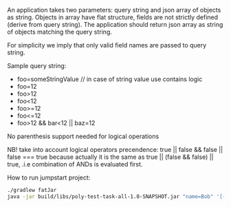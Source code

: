 An application takes two parameters: query string and json array of objects as string. Objects in array have flat structure, fields are not strictly defined (derive from query string). The application should return json array as string of objects matching the query string.

For simplicity we imply that only valid field names are passed to query string.

Sample query string:

* foo=someStringValue // in case of string value use contains logic
* foo=12
* foo>12
* foo<12
* foo>=12
* foo<=12
* foo>12 && bar<12 || baz=12

No parenthesis support needed for logical operations

NB! take into account logical operators precendence: true || false && false || false === true because actually it is the same as true || (false && false) || true, .i.e combination of ANDs is evaluated first.

How to run jumpstart project:

```bash
./gradlew fatJar
java -jar build/libs/poly-test-task-all-1.0-SNAPSHOT.jar "name=Bob" '[{"name":"Bobby","age":25},{"name":"Rob","age":35}]'
```